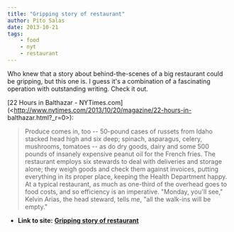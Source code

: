 ```yaml
---
title: "Gripping story of restaurant"
author: Pito Salas
date: 2013-10-21
tags:
    - food
    - nyt
    - restaurant
---
```




Who knew that a story about behind-the-scenes of a big restaurant could be
gripping, but this one is. I guess it's a combination of a fascinating
operation with outstanding writing. Check it out.

[22 Hours in Balthazar -
NYTimes.com](<http://www.nytimes.com/2013/10/20/magazine/22-hours-in-
balthazar.html?_r=0>):

> Produce comes in, too -- 50-pound cases of russets from Idaho stacked head
> high and six deep; spinach, asparagus, celery, mushrooms, tomatoes -- as do
> dry goods, dairy and some 500 pounds of insanely expensive peanut oil for
> the French fries. The restaurant employs six stewards to deal with
> deliveries and storage alone; they weigh goods and check them against
> invoices, putting everything in its proper place, keeping the Health
> Department happy. At a typical restaurant, as much as one-third of the
> overhead goes to food costs, and so efficiency is an imperative. "Monday,
> you'll see," Kelvin Arias, the head steward, tells me, "all the walk-ins
> will be empty."




* **Link to site:** **[Gripping story of restaurant](None)**
